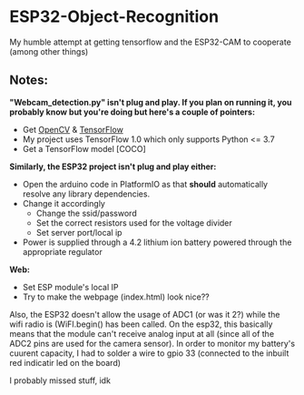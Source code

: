 # ESP32-Object-Recognition
My humble attempt at getting tensorflow and the ESP32-CAM to cooperate (among other things)

## Notes:
**"Webcam_detection.py" isn't plug and play. If you plan on running it, you probably know but you're doing but here's a couple of pointers:**
  * Get [OpenCV](https://www.lfd.uci.edu/~gohlke/pythonlibs/) & [TensorFlow](https://github.com/tensorflow/models/blob/master/research/object_detection/g3doc/tf1_detection_zoo.md)
  * My project uses TensorFlow 1.0 which only supports Python <= 3.7
  * Get a TensorFlow model [COCO]

**Similarly, the ESP32 project isn't plug and play either:**
  * Open the arduino code in PlatformIO as that **should** automatically resolve any library dependencies.
  * Change it accordingly
    * Change the ssid/password
    * Set the correct resistors used for the voltage divider
    * Set server port/local ip
  * Power is supplied through a 4.2 lithium ion battery powered through the appropriate regulator

**Web:**
  * Set ESP module's local IP
  * Try to make the webpage (index.html) look nice??

Also, the ESP32 doesn't allow the usage of ADC1 (or was it 2?) while the wifi radio is (WiFI.begin() has been called. On the esp32, this basically means that the module can't receive analog input at all (since all of the ADC2 pins are used for the camera sensor). In order to monitor my battery's cuurent capacity, I had to solder a wire to gpio 33 (connected to the inbuilt red indicatir led on the board)



I probably missed stuff, idk
